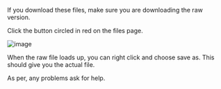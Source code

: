 If you download these files, make sure you are downloading the raw version. 

Click the button circled in red on the files page.

![image](https://user-images.githubusercontent.com/25435513/144467988-4608b039-2748-4b52-8a2a-bc2a04aa865b.png)

When the raw file loads up, you can right click and choose save as. This should give you the actual file.

As per, any problems ask for help.
